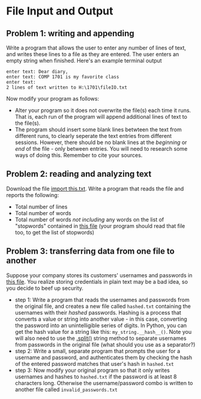 # File Input and Output

## Problem 1: writing and appending
Write a program that allows the user to enter any number of lines of text, and writes these lines to a file as they are entered. The user enters an empty string when finished. Here's an example terminal output

```
enter text: Dear diary,
enter text: COMP 1701 is my favorite class
enter text:
2 lines of text written to H:\1701\fileIO.txt
```

Now modify your program as follows:
- Alter your program so it does not overwrite the file(s) each time it runs. That is, each run of the program will append additional lines of text to the file(s).
- The program should insert some blank lines betwteen the text from different runs, to clearly seperate the text entries from different sessions. However, there should be no blank lines at the *beginning* or *end* of the file - only between entries. You will need to research some ways of doing this. Remember to cite your sources.

## Problem 2: reading and analyzing text
Download the file [import this.txt](/img/import_this.txt). Write a program that reads the file and reports the following:

- Total number of lines
- Total number of words
- Total number of words *not including* any words on the list of "stopwords" contained in [this file](/img/stopwords.txt) (your program should read that file too, to get the list of stopwords)

## Problem 3: transferring data from one file to another
Suppose your company stores its customers' usernames and passwords in [this file](/img/username_passwords.txt). You realize storing credentials in plain text may be a bad idea, so you decide to beef up security. 

- step 1: Write a program that reads the usernames and passwords from the original file, and creates a new file called `hashed.txt` containing the usernames with their *hashed* passwords. Hashing is a process that converts a value or string into another value - in this case, converting the password into an unintelligible series of digits. In Python, you can get the hash value for a string like this: `my_string.__hash__()`. Note you will also need to use the [.split()](https://www.w3schools.com/python/ref_string_split.asp) string method to separate usernames from passwords in the original file (what should you use as a separator?)
- step 2: Write a small, separate program that prompts the user for a username and password, and authenticates them by checking the hash of the entered password matches that user's hash in `hashed.txt`
- step 3: Now modify your original program so that it only writes usernames and hashes to `hashed.txt` if the password is at least 8 characters long. Otherwise the username/password combo is written to another file called `invalid_passwords.txt`
